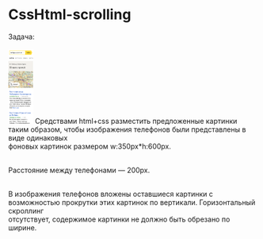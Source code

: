 # CssHtml-scrolling

Задача:<br><br> 
<img width="50px" height="150px" src="https://github.com/Mesnyankin/CssHtml-scrolling/blob/master/images/img1.png" alt=""/>
Средствами html+css разместить предложенные картинки таким образом, чтобы изображения телефонов были представлены в виде одинаковых<br> фоновых картинок размером w:350px*h:600px.<br><br> 

Расстояние между телефонами — 200px.<br><br> 

В изображения телефонов вложены оставшиеся картинки с возможностью прокрутки этих картинок по вертикали. Горизонтальный скроллинг<br> отсутствует, содержимое картинки не должно быть обрезано по ширине.<br>
